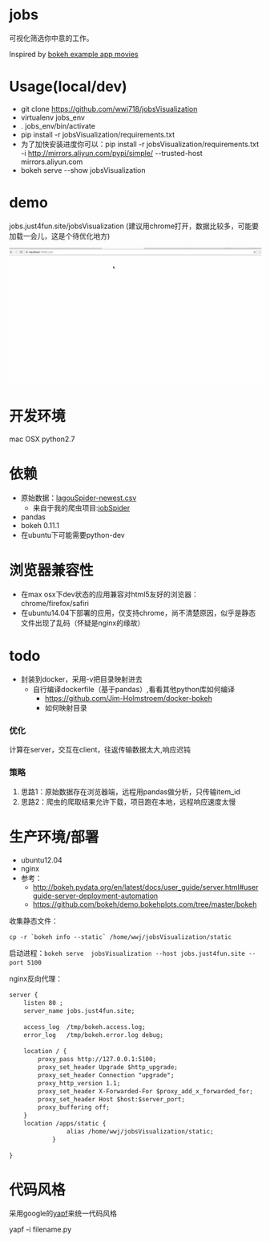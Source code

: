 # jobs
可视化筛选你中意的工作。

Inspired by [bokeh example app movies](https://github.com/bokeh/bokeh/tree/0.11.1/examples/app/movies)

# Usage(local/dev)
*  git clone  https://github.com/wwj718/jobsVisualization
*  virtualenv jobs_env
*  . jobs_env/bin/activate
*  pip install -r  jobsVisualization/requirements.txt
  *  为了加快安装进度你可以：pip install -r jobsVisualization/requirements.txt -i http://mirrors.aliyun.com/pypi/simple/ --trusted-host mirrors.aliyun.com 
*  bokeh serve --show  jobsVisualization


# demo
jobs.just4fun.site/jobsVisualization (建议用chrome打开，数据比较多，可能要加载一会儿，这是个待优化地方)

![demo](./jobs.gif)

# 开发环境
mac OSX python2.7

# 依赖
*  原始数据：[lagouSpider-newest.csv](https://github.com/wwj718/jobSpider/blob/master/lagouSpider-newest.csv)
    *  来自于我的爬虫项目:[jobSpider](https://github.com/wwj718/jobSpider)
*  pandas
*  bokeh 0.11.1
*  在ubuntu下可能需要python-dev


# 浏览器兼容性
*  在max osx下dev状态的应用兼容对html5友好的浏览器：chrome/firefox/safiri
*  在ubuntu14.04下部署的应用，仅支持chrome，尚不清楚原因，似乎是静态文件出现了乱码（怀疑是nginx的缘故） 

# todo
*  封装到docker，采用-v把目录映射进去
    *  自行编译dockerfile（基于pandas）,看看其他python库如何编译
	    *  https://github.com/Jim-Holmstroem/docker-bokeh
	    *  如何映射目录


### 优化
计算在server，交互在client，往返传输数据太大,响应迟钝

### 策略
1.  思路1：原始数据存在浏览器端，远程用pandas做分析，只传输item_id
2.  思路2：爬虫的爬取结果允许下载，项目跑在本地，远程响应速度太慢



# 生产环境/部署
*  ubuntu12.04
*  nginx
*  参考：
    *  http://bokeh.pydata.org/en/latest/docs/user_guide/server.html#userguide-server-deployment-automation
    *  https://github.com/bokeh/demo.bokehplots.com/tree/master/bokeh

收集静态文件：

```
cp -r `bokeh info --static` /home/wwj/jobsVisualization/static
```


启动进程：`bokeh serve  jobsVisualization --host jobs.just4fun.site --port 5100`

nginx反向代理：

```nginx
server {
    listen 80 ;
    server_name jobs.just4fun.site;

    access_log  /tmp/bokeh.access.log;
    error_log   /tmp/bokeh.error.log debug;

    location / {
        proxy_pass http://127.0.0.1:5100;
        proxy_set_header Upgrade $http_upgrade;
        proxy_set_header Connection "upgrade";
        proxy_http_version 1.1;
        proxy_set_header X-Forwarded-For $proxy_add_x_forwarded_for;
        proxy_set_header Host $host:$server_port;
        proxy_buffering off;
    }
    location /apps/static {
                alias /home/wwj/jobsVisualization/static;
            }

}
```




# 代码风格
采用google的[yapf](https://github.com/google/yapf)来统一代码风格

yapf -i filename.py
